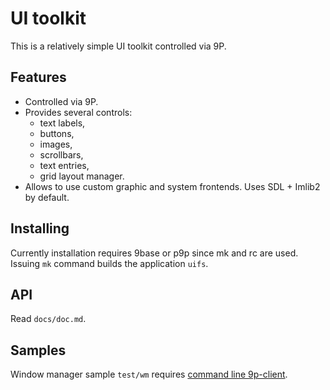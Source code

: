 UI toolkit
==========

This is a relatively simple UI toolkit controlled via 9P.

## Features

  * Controlled via 9P.
  * Provides several controls:
    - text labels,
    - buttons,
    - images,
    - scrollbars,
    - text entries,
    - grid layout manager.
  * Allows to use custom graphic and system frontends. Uses SDL + Imlib2 by
    default.

## Installing

Currently installation requires 9base or p9p since mk and rc are used.
Issuing `mk` command builds the application `uifs`.

## API

Read `docs/doc.md`.

## Samples

Window manager sample `test/wm` requires
[command line 9p-client](https://github.com/gravicappa/9client).
